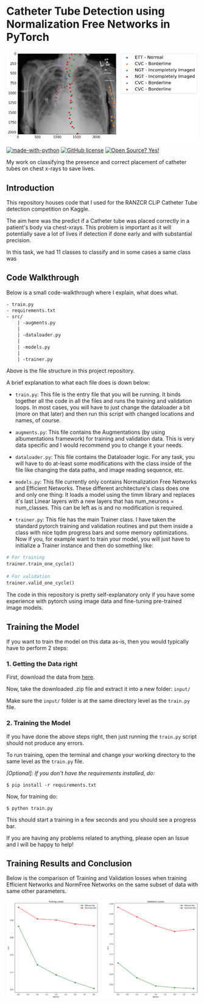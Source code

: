 # Catheter Tube Detection using Normalization Free Networks in PyTorch

![Example Image](assets/__results___19_1.png)

[![made-with-python](https://img.shields.io/badge/Made%20with-Python-1f425f.svg)](https://www.python.org/) <!-- [![Open In Collab](https://colab.research.google.com/assets/colab-badge.svg)](https://colab.research.google.com/github/Naereen/badges) --> [![GitHub license](https://img.shields.io/github/license/Naereen/StrapDown.js.svg)](https://github.com/Naereen/StrapDown.js/blob/master/LICENSE) [![Open Source? Yes!](https://badgen.net/badge/Open%20Source%20%3F/Yes%21/blue?icon=github)](https://github.com/Naereen/badges/)


My work on classifying the presence and correct placement of catheter tubes on chest x-rays to save lives.

## Introduction

This repository houses code that I used for the RANZCR CLiP Catheter Tube detection competition on Kaggle.

The aim here was the predict if a Catheter tube was placed correctly in a patient's body via chest-xrays. This problem is important as it will potentially save a lot of lives if detection if done early and with substantial precision.

In this task, we had 11 classes to classify and in some cases a same class was 

## Code Walkthrough

Below is a small code-walkthrough where I explain, what does what.

```
- train.py
- requirements.txt
- src/
    | -augments.py
    |
    | -dataloader.py
    |
    | -models.py
    |
    | -trainer.py
```

Above is the file structure in this project repository.

A brief explanation to what each file does is down below:

* `train.py`: This file is the entry file that you will be running. It binds together all the code in all the files and runs the training and validation loops. In most cases, you will have to just change the dataloader a bit (more on that later) and then run this script with changed locations and names, of course.

* `augments.py`: This file contains the Augmentations (by using albumentations framework) for training and validation data. This is very data specific and I would recommend you to change it your needs.

* `dataloader.py`: This file contains the Dataloader logic. For any task, you will have to do at-least some modifications with the class inside of the file like changing the data paths, and image reading sequence, etc.

* `models.py`: This file currently only contains Normalization Free Networks and Efficient Networks. These different architecture's class does one and only one thing: It loads a model using the timm library and replaces it's last Linear layers with a new layers that has num_neurons = num_classes. This can be left as is and no modification is required.

* `trainer.py`: This file has the main Trainer class. I have taken the standard pytorch training and validation routines and put them inside a class with nice tqdm progress bars and some memory optimizations. Now if you, for example want to train your model, you will just have to initialize a Trainer instance and then do something like:

```python
# For training
trainer.train_one_cycle()

# For validation
trainer.valid_one_cycle()
```

The code in this repository is pretty self-explanatory only if you have some experience with pytorch using image data and fine-tuning pre-trained image models.

## Training the Model

If you want to train the model on this data as-is, then you would typically have to perform 2 steps:

### 1. Getting the Data right

First, download the data from [here](https://www.kaggle.com/c/ranzcr-clip-catheter-line-classification/data).

Now, take the downloaded .zip file and extract it into a new folder: `input/`

Make sure the `input/` folder is at the same directory level as the `train.py` file.

### 2. Training the Model

If you have done the above steps right, then just running the `train.py` script should not produce any errors.

To run training, open the terminal and change your working directory to the same level as the `train.py` file.

*[Optional]: If you don't have the requirements installed, do:*

```shell
$ pip install -r requirements.txt
```

Now, for training do:

```shell
$ python train.py
```

This should start a training in a few seconds and you should see a progress bar.

If you are having any problems related to anything, please open an Issue and I will be happy to help!

## Training Results and Conclusion

Below is the comparison of Training and Validation losses when training Efficient Networks and NormFree Networks on the same subset of data with same other parameters.

![Comparison Results](assets/__results___14_0.png)